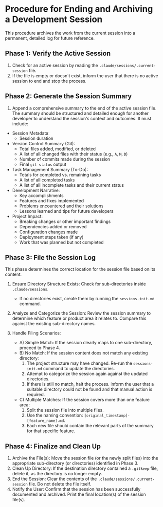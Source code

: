 
# Procedure for Ending and Archiving a Development Session

This procedure archives the work from the current session into a permanent, detailed log for future reference.

## Phase 1: Verify the Active Session

1. Check for an active session by reading the `.claude/sessions/.current-session` file.
2. If the file is empty or doesn't exist, inform the user that there is no active session to end and stop the process.

## Phase 2: Generate the Session Summary

1. Append a comprehensive summary to the end of the active session file. The summary should be structured and detailed enough for another developer to understand the session's context and outcomes. It must include:

- Session Metadata:
  - Session duration
- Version Control Summary (Git):
  - Total files added, modified, or deleted
  - A list of all changed files with their status (e.g., `A`, `M`, `D`)
  - Number of commits made during the session
  - Final `git status` output
- Task Management Summary (To-Do):
  - Totals for completed vs. remaining tasks
  - A list of all completed tasks
  - A list of all incomplete tasks and their current status
- Development Narrative:
  - Key accomplishments
  - Features and fixes implemented
  - Problems encountered and their solutions
  - Lessons learned and tips for future developers
- Project Impact:
  - Breaking changes or other important findings
  - Dependencies added or removed
  - Configuration changes made
  - Deployment steps taken (if any)
  - Work that was planned but not completed

## Phase 3: File the Session Log

This phase determines the correct location for the session file based on its content.

1. Ensure Directory Structure Exists: Check for sub-directories inside `.claude/sessions`.
   - If no directories exist, create them by running the `sessions-init.md` command.

2. Analyze and Categorize the Session: Review the session summary to determine which feature or product area it relates to. Compare this against the existing sub-directory names.

3. Handle Filing Scenarios:
    - A) Simple Match: If the session clearly maps to one sub-directory, proceed to Phase 4.
    - B) No Match: If the session content does not match any existing directory:
        1. The project structure may have changed. Re-run the `sessions-init.md` command to update the directories.
        2. Attempt to categorize the session again against the updated directories.
        3. If there is still no match, halt the process. Inform the user that a suitable directory could not be found and that manual action is required.
    - C) Multiple Matches: If the session covers more than one feature area:
        1. Split the session file into multiple files.
        2. Use the naming convention: `[original_timestamp]-[feature_name].md`.
        3. Each new file should contain the relevant parts of the summary for that specific feature.

## Phase 4: Finalize and Clean Up

1. Archive the File(s): Move the session file (or the newly split files) into the appropriate sub-directory (or directories) identified in Phase 3.
2. Clean Up Directory: If the destination directory contained a `.gitkeep` file, delete it, as the directory is no longer empty.
3. End the Session: Clear the contents of the `.claude/sessions/.current-session` file. Do not delete the file itself.
4. Notify the User: Confirm that the session has been successfully documented and archived. Print the final location(s) of the session file(s).
